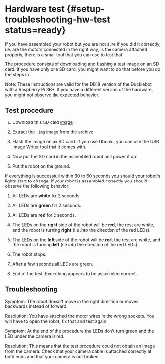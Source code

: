 # Hardware test {#setup-troubleshooting-hw-test status=ready}

If you have assembled your robot but you are not sure if you did it correctly, i.e. are the motors connected in the right way, is the camera attached properly, there is a small tool that you can use to test that.

The procedure consists of downloading and flashing a test image on an SD card. If you have only one SD card, you might want to do that before you do the steps in [](#setup-duckiebot).

Note: These instructions are valid for the DB18 version of the Duckiebot with a Raspberry Pi 3B+. If you have a different version of the hardware, you might not observe the expected behavior.

## Test procedure

1. Download this SD card [image](https://u.pcloud.link/publink/show?code=XZWVLNkZNoKQp6aU46hjTg1cmewUb7eiN5YV)

2. Extract the `.img` image from the archive.

3. Flash the image on an SD card. If you use Ubuntu, you can use the USB Image Writer tool that it comes with.
    
4. Now put the SD card in the assembled robot and power it up. 

5. Put the robot on the ground. 

If everything is successfull within 30 to 60 seconds you should your robot's lights start to change. If your robot is assembled correctly you should observe the following behavior:

1. All LEDs are __white__ for 2 seconds.

2. All LEDs are __green__ for 2 seconds.

3. All LEDs are __red__ for 2 seconds.

4. The LEDs on the __right__ side of the robot will be __red__, the rest are white, and the robot is turning __right__ (i.e _into_ the direction of the red LEDs).

5. The LEDs on the __left__ side of the robot will be __red__, the rest are white, and the robot is turning __left__ (i.e _into_ the direction of the red LEDs).

6. The robot stops.

7. After a few seconds all LEDs are green.

8. End of the test. Everything appears to be assembled correct.


## Troubleshooting

Symptom: The robot doesn't move in the right direction or moves backwards instead of forward.

Resolution: You have attached the motor wires in the wrong sockets. You will have to open the robot, fix that and test again.

Symptom: At the end of the procedure the LEDs don't turn green and the LED under the camera is red.

Resolution: This means that the test procedure could not obtain an image from the camera. Check that your camera cable is attached correctly at both ends and that your camera is not broken.
